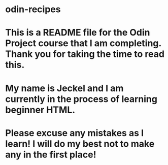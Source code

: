 # odin-recipes

# This is a README file for the Odin Project course that I am completing. Thank you for taking the time to read this. 

# My name is Jeckel and I am currently in the process of learning beginner HTML.

# Please excuse any mistakes as I learn! I will do my best not to make any in the first place!